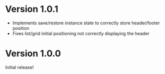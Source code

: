 # Version 1.0.1

 * Implements save/restore instance state to correctly store header/footer position
 * Fixes list/grid initial positioning not correctly displaying the header

# Version 1.0.0

Initial release!
